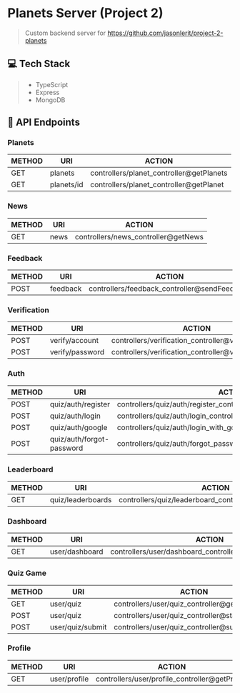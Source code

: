 # Planets Server (Project 2)
> Custom backend server for https://github.com/jasonlerit/project-2-planets

## 💻 Tech Stack
> - TypeScript
> - Express
> - MongoDB

## 🚀 API Endpoints

### Planets
| METHOD | URI                       | ACTION                                                               |
|--------|---------------------------|----------------------------------------------------------------------|
| GET    | planets                   | controllers/planet_controller@getPlanets                             |
| GET    | planets/id                | controllers/planet_controller@getPlanet                              |

### News
| METHOD | URI                       | ACTION                                                               |
|--------|---------------------------|----------------------------------------------------------------------|
| GET    | news                      | controllers/news_controller@getNews                                  |

### Feedback
| METHOD | URI                       | ACTION                                                               |
|--------|---------------------------|----------------------------------------------------------------------|
| POST   | feedback                  | controllers/feedback_controller@sendFeedback                         |

### Verification
| METHOD | URI                       | ACTION                                                               |
|--------|---------------------------|----------------------------------------------------------------------|
| POST   | verify/account            | controllers/verification_controller@verifyAccount                    |
| POST   | verify/password           | controllers/verification_controller@verifyPassword                   |

### Auth
| METHOD | URI                       | ACTION                                                               |
|--------|---------------------------|----------------------------------------------------------------------|
| POST   | quiz/auth/register        | controllers/quiz/auth/register_controller@register                   |
| POST   | quiz/auth/login           | controllers/quiz/auth/login_controller@login                         |
| POST   | quiz/auth/google          | controllers/quiz/auth/login_with_google_controller@loginWithGoogle   |
| POST   | quiz/auth/forgot-password | controllers/quiz/auth/forgot_password_controller@forgotPassword      |

### Leaderboard
| METHOD | URI                       | ACTION                                                               |
|--------|---------------------------|----------------------------------------------------------------------|
| GET    | quiz/leaderboards         | controllers/quiz/leaderboard_controller@getLeadeboards               |

### Dashboard
| METHOD | URI                       | ACTION                                                               |
|--------|---------------------------|----------------------------------------------------------------------|
| GET    | user/dashboard            | controllers/user/dashboard_controller@getDashboardStats              |

### Quiz Game
| METHOD | URI                       | ACTION                                                               |
|--------|---------------------------|----------------------------------------------------------------------|
| GET    | user/quiz                 | controllers/user/quiz_controller@getQuiz                             |
| POST   | user/quiz                 | controllers/user/quiz_controller@startQuiz                           |
| POST   | user/quiz/submit          | controllers/user/quiz_controller@submitAnswer                        |

### Profile
| METHOD | URI                       | ACTION                                                               |
|--------|---------------------------|----------------------------------------------------------------------|
| GET    | user/profile              | controllers/user/profile_controller@getProfile                       |